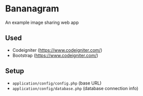 # Bananagram
An example image sharing web app

## Used
* Codeigniter (https://www.codeigniter.com/)
* Bootstrap (https://www.codeigniter.com/)

## Setup
* `application/config/config.php` (base URL)
* `application/config/database.php` (database connection info)
